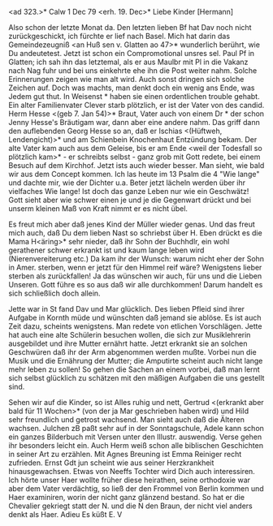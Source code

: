 <ad 323.>* Calw 1 Dec 79
 <erh. 19. Dec>*
Liebe Kinder [Hermann]

Also schon der letzte Monat da. Den letzten lieben Bf hat Dav noch nicht zurückgeschickt, ich fürchte er lief nach Basel. Mich hat darin das Gemeindezeugniß <an Huß sen v. Glatten ao 47>* wunderlich berührt, wie Du andeutetest. Jetzt ist schon ein Compromotional unsres sel. Paul Pf in Glatten; ich sah ihn das letztemal, als er aus Maulbr mit Pl in die Vakanz nach Nag fuhr und bei uns einkehrte ehe ihn die Post weiter nahm. Solche Erinnerungen zeigen wie man alt wird. Auch sonst dringen sich solche Zeichen auf. Doch was machts, man denkt doch ein wenig ans Ende, was Jedem gut thut. In Weisenst <Russland>* haben sie einen ordentlichen trouble gehabt. Ein alter Familienvater Clever starb plötzlich, er ist der Vater von des candid. Herm Hesse <(geb 7. Jan 54)>* Braut, Vater auch von einem Dr <Clever>* der schon Jenny Hesse's Bräutigam war, dann aber eine andere nahm. Das griff dann den auflebenden Georg Hesse so an, daß er Ischias <(Hüftweh, Lendengicht)>* und am Schienbein Knochenhaut Entzündung bekam. Der alte Vater kam auch aus dem Geleise, bis er am Ende <weil der Todesfall so plötzlich kam>* - er schreibts selbst - ganz grob mit Gott redete, bei einem Besuch auf dem Kirchhof. Jetzt ists auch wieder besser. Man sieht, wie bald wir aus dem Concept kommen. Ich las heute im 13 Psalm die 4 "Wie lange" und dachte mir, wie der Dichter u.a. Beter jetzt lächeln werden über ihr vielfaches Wie lange! Ist doch das ganze Leben nur wie ein Geschwätz! Gott sieht aber wie schwer einen je und je die Gegenwart drückt und bei unserm kleinen Maß von Kraft nimmt er es nicht übel.

Es freut mich aber daß jenes Kind der Müller wieder genas. Und das freut mich auch, daß Du dem lieben Nast so schriebst über H. Eben drückt es die Mama H<äring>* sehr nieder, daß ihr Sohn der Buchhdlr, ein wohl gerathener schwer erkrankt ist und kaum lange leben wird (Nierenvereiterung etc.) Da kam ihr der Wunsch: warum nicht eher der Sohn in Amer. sterben, wenn er jetzt für den Himmel reif wäre? Wenigstens lieber sterben als zurückfallen! Ja das wünschen wir auch, für uns und die Lieben Unseren. Gott führe es so aus daß wir alle durchkommen! Darum handelt es sich schließlich doch allein.

Jette war in St fand Dav und Mar glücklich. Des lieben Pfleid sind ihrer Aufgabe in Kornth müde und wünschten daß jemand sie ablöse. Es ist auch Zeit dazu, scheints wenigstens. Man redete von etlichen Vorschlägen. Jette hat auch eine alte Schülerin besuchen wollen, die sich zur Musiklehrerin ausgebildet und ihre Mutter ernährt hatte. Jetzt erkrankt sie an solchen Geschwüren daß ihr der Arm abgenommen werden mußte. Vorbei nun die Musik und die Ernährung der Mutter; die Amputirte scheint auch nicht lange mehr leben zu sollen! So gehen die Sachen an einem vorbei, daß man lernt sich selbst glücklich zu schätzen mit den mäßigen Aufgaben die uns gestellt sind.

Sehen wir auf die Kinder, so ist Alles ruhig und nett, Gertrud <(erkrankt aber bald für 11 Wochen>* (von der ja Mar geschrieben haben wird) und Hild sehr freundlich und getrost wachsend. Man sieht auch daß die Älteren wachsen. Julchen zB paßt sehr auf in der Sonntagschule, Adele kann schon ein ganzes Bilderbuch mit Versen unter den Illustr. auswendig. Verse gehen ihr besonders leicht ein. Auch Herm weiß schon alle biblischen Geschichten in seiner Art zu erzählen. Mit Agnes Breuning ist Emma Reiniger recht zufrieden. Ernst Gdt jun scheint wie aus seiner Herzkrankheit hinausgewachsen. Etwas von Neeffs Tochter wird Dich auch interessiren. Ich hörte unser Haer wollte früher diese heirathen, seine orthodoxie war aber dem Vater verdächtig, so ließ der den Frommel von Berlin kommen und Haer examiniren, worin der nicht ganz glänzend bestand. So hat er die Chevalier gekriegt statt der N. und die N den Braun, der nicht viel anders denkt als Haer. Adieu 
 Es küßt E. V

